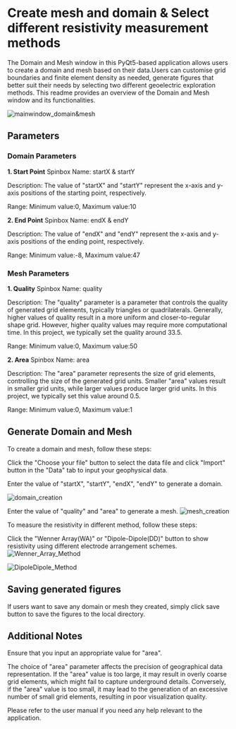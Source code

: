 ﻿# Create mesh and domain & Select different resistivity measurement methods 

The Domain and Mesh window in this PyQt5-based application allows users to create a domain and mesh based on their data.Users can customise grid boundaries and finite element density as needed, generate figures that better suit their needs by selecting two different geoelectric exploration methods. This readme provides an overview of the Domain and Mesh window and its functionalities.

![mainwindow_domain&mesh](https://github.com/wintelestr/Soil-Conditions/blob/2-2-creation-of-domain-and-mesh/Domain%20Selection%20and%20meshing/MainWindow_domain%26mesh.png)

## Parameters 

### Domain Parameters
**1. Start Point**
Spinbox Name: startX & startY

Description: The value of "startX" and "startY" represent the x-axis and y-axis positions of the starting point, respectively.

Range: Minimum value:0, Maximum value:10

**2. End Point**
Spinbox Name: endX & endY

Description: The value of "endX" and "endY" represent the x-axis and y-axis positions of the ending point, respectively.

Range: Minimum value:-8, Maximum value:47

### Mesh Parameters
**1. Quality**
Spinbox Name: quality

Description: The "quality" parameter is a parameter that controls the quality of generated grid elements, typically triangles or quadrilaterals. Generally, higher values of quality result in a more uniform and closer-to-regular shape grid. However, higher quality values may require more computational time. In this project, we typically set the quality around 33.5.

Range: Minimum value:0, Maximum value:50

**2. Area**
Spinbox Name: area

Description: The "area" parameter represents the size of grid elements, controlling the size of the generated grid units. Smaller "area" values result in smaller grid units, while larger values produce larger grid units. In this project, we typically set this value around 0.5.

Range: Minimum value:0, Maximum value:1


## Generate Domain and Mesh

To create a domain and mesh, follow these steps:

Click the "Choose your file" button to select the data file and click "Import" button in the "Data" tab to input your geophysical data.

Enter the value of "startX", "startY", "endX", "endY" to generate a domain.

![domain_creation](https://github.com/wintelestr/Soil-Conditions/blob/2-2-creation-of-domain-and-mesh/Domain%20Selection%20and%20meshing/domain.png)


Enter the value of "quality" and "area" to generate a mesh.
![mesh_creation](https://github.com/wintelestr/Soil-Conditions/blob/2-2-creation-of-domain-and-mesh/Domain%20Selection%20and%20meshing/mesh1.png)

To measure the resistivity in different method, follow these steps:

Click the "Wenner Array(WA)" or "Dipole-Dipole(DD)" button to show resistivity using different electrode arrangement schemes.
![Wenner_Array_Method](https://github.com/wintelestr/Soil-Conditions/blob/2-2-creation-of-domain-and-mesh/Domain%20Selection%20and%20meshing/wa_method.png)

![DipoleDipole_Method](https://github.com/wintelestr/Soil-Conditions/blob/2-2-creation-of-domain-and-mesh/Domain%20Selection%20and%20meshing/dd_method.png)


## Saving generated figures

If users want to save any domain or mesh they created, simply click save button to save the figures to the local directory.


## Additional Notes

Ensure that you input an appropriate value for "area". 

The choice of "area" parameter affects the precision of geographical data representation. If the "area" value is too large, it may result in overly coarse grid elements, which might fail to capture underground details. Conversely, if the "area" value is too small, it may lead to the generation of an excessive number of small grid elements, resulting in poor visualization quality.

Please refer to the user manual if you need any help relevant to the application.


